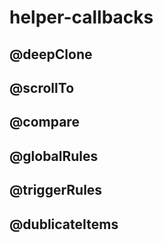# helper-callbacks
## @deepClone
## @scrollTo
## @compare
## @globalRules
## @triggerRules
## @dublicateItems
